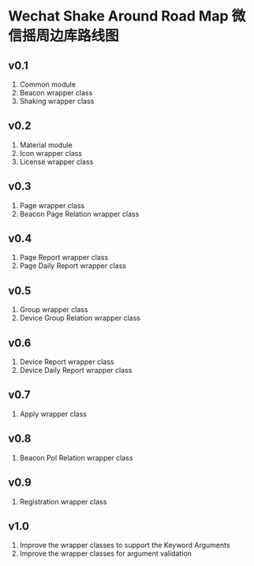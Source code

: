# Wechat Shake Around Road Map 微信摇周边库路线图

## v0.1
1. Common module
2. Beacon wrapper class
3. Shaking wrapper class

## v0.2
1. Material module
2. Icon wrapper class
3. License wrapper class

## v0.3
1. Page wrapper class
2. Beacon Page Relation wrapper class

## v0.4
1. Page Report wrapper class
2. Page Daily Report wrapper class

## v0.5
1. Group wrapper class
2. Device Group Relation wrapper class

## v0.6
1. Device Report wrapper class
2. Device Daily Report wrapper class

## v0.7
1. Apply wrapper class

## v0.8
1. Beacon PoI Relation wrapper class

## v0.9
1. Registration wrapper class

## v1.0
1. Improve the wrapper classes to support the Keyword Arguments
2. Improve the wrapper classes for argument validation
